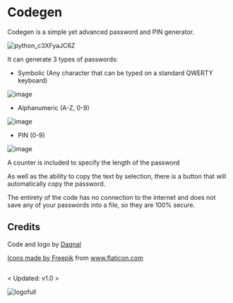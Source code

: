 # Codegen

Codegen is a simple yet advanced password and PIN generator.

![python_c3XFyaJC6Z](https://user-images.githubusercontent.com/49793238/134781654-cd138f38-eb9e-43e2-a4c8-ab2d8be6506b.png)

It can generate 3 types of passwords:
- Symbolic (Any character that can be typed on a standard QWERTY keyboard)

![image](https://user-images.githubusercontent.com/49793238/134781721-6f26641d-c559-4e66-b416-0d5530d1acc2.png)


- Alphanumeric (A-Z, 0-9)

![image](https://user-images.githubusercontent.com/49793238/134781729-0b41153a-19bf-4226-8072-a6009416198f.png)


- PIN (0-9)

![image](https://user-images.githubusercontent.com/49793238/134781735-15f7f0d9-2364-466f-af27-a4d80bba3d99.png)



A counter is included to specify the length of the password

As well as the ability to copy the text by selection, there is a button that will automatically copy the password.

The entirety of the code has no connection to the internet and does not save any of your passwords into a file, so they are 100% secure.


## Credits

Code and logo by <a href="https://github.com/daqnal" title="Daqnal">Daqnal
<div>Icons made by <a href="https://www.freepik.com" title="Freepik">Freepik</a> from <a href="https://www.flaticon.com/" title="Flaticon">www.flaticon.com</a></div>

## 

< Updated: v1.0 >

![logofull](https://user-images.githubusercontent.com/49793238/134781932-55e3d164-1156-458d-8ffb-279a59057898.png)



